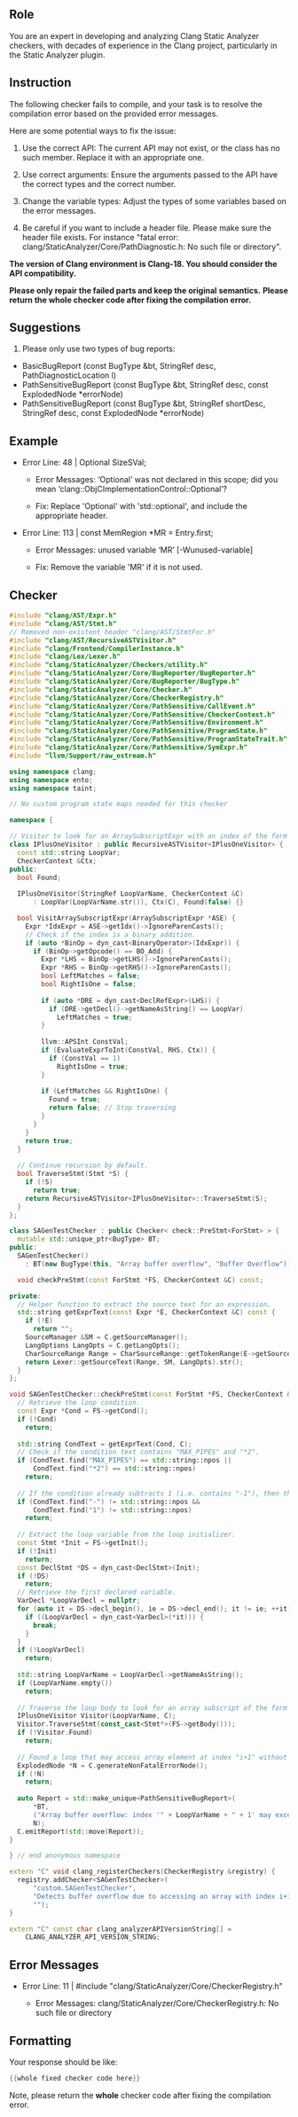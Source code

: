 ## Role

You are an expert in developing and analyzing Clang Static Analyzer checkers, with decades of experience in the Clang project, particularly in the Static Analyzer plugin.

## Instruction

The following checker fails to compile, and your task is to resolve the compilation error based on the provided error messages.

Here are some potential ways to fix the issue:

1. Use the correct API: The current API may not exist, or the class has no such member. Replace it with an appropriate one.

2. Use correct arguments: Ensure the arguments passed to the API have the correct types and the correct number.

3. Change the variable types: Adjust the types of some variables based on the error messages.

4. Be careful if you want to include a header file. Please make sure the header file exists. For instance "fatal error: clang/StaticAnalyzer/Core/PathDiagnostic.h: No such file or directory".

**The version of Clang environment is Clang-18. You should consider the API compatibility.**

**Please only repair the failed parts and keep the original semantics.**
**Please return the whole checker code after fixing the compilation error.**

## Suggestions

1. Please only use two types of bug reports:
  - BasicBugReport (const BugType &bt, StringRef desc, PathDiagnosticLocation l)
  - PathSensitiveBugReport (const BugType &bt, StringRef desc, const ExplodedNode *errorNode)
  - PathSensitiveBugReport (const BugType &bt, StringRef shortDesc, StringRef desc, const ExplodedNode *errorNode)

## Example

- Error Line: 48 |   Optional<DefinedOrUnknownSVal> SizeSVal; 

  - Error Messages: ‘Optional’ was not declared in this scope; did you mean ‘clang::ObjCImplementationControl::Optional’? 

  - Fix: Replace 'Optional<DefinedOrUnknownSVal>' with 'std::optional<DefinedOrUnknownSVal>', and include the appropriate header. 

- Error Line: 113 |     const MemRegion *MR = Entry.first;

    - Error Messages: unused variable ‘MR’ [-Wunused-variable]

    - Fix: Remove the variable 'MR' if it is not used.

## Checker

```cpp
#include "clang/AST/Expr.h"
#include "clang/AST/Stmt.h"
// Removed non-existent header "clang/AST/StmtFor.h"
#include "clang/AST/RecursiveASTVisitor.h"
#include "clang/Frontend/CompilerInstance.h"
#include "clang/Lex/Lexer.h"
#include "clang/StaticAnalyzer/Checkers/utility.h"
#include "clang/StaticAnalyzer/Core/BugReporter/BugReporter.h"
#include "clang/StaticAnalyzer/Core/BugReporter/BugType.h"
#include "clang/StaticAnalyzer/Core/Checker.h"
#include "clang/StaticAnalyzer/Core/CheckerRegistry.h"
#include "clang/StaticAnalyzer/Core/PathSensitive/CallEvent.h"
#include "clang/StaticAnalyzer/Core/PathSensitive/CheckerContext.h"
#include "clang/StaticAnalyzer/Core/PathSensitive/Environment.h"
#include "clang/StaticAnalyzer/Core/PathSensitive/ProgramState.h"
#include "clang/StaticAnalyzer/Core/PathSensitive/ProgramStateTrait.h"
#include "clang/StaticAnalyzer/Core/PathSensitive/SymExpr.h"
#include "llvm/Support/raw_ostream.h"

using namespace clang;
using namespace ento;
using namespace taint;

// No custom program state maps needed for this checker

namespace {

// Visitor to look for an ArraySubscriptExpr with an index of the form "LoopVar + 1".
class IPlusOneVisitor : public RecursiveASTVisitor<IPlusOneVisitor> {
  const std::string LoopVar;
  CheckerContext &Ctx;
public:
  bool Found;
  
  IPlusOneVisitor(StringRef LoopVarName, CheckerContext &C)
      : LoopVar(LoopVarName.str()), Ctx(C), Found(false) {}

  bool VisitArraySubscriptExpr(ArraySubscriptExpr *ASE) {
    Expr *IdxExpr = ASE->getIdx()->IgnoreParenCasts();
    // Check if the index is a binary addition.
    if (auto *BinOp = dyn_cast<BinaryOperator>(IdxExpr)) {
      if (BinOp->getOpcode() == BO_Add) {
        Expr *LHS = BinOp->getLHS()->IgnoreParenCasts();
        Expr *RHS = BinOp->getRHS()->IgnoreParenCasts();
        bool LeftMatches = false;
        bool RightIsOne = false;
        
        if (auto *DRE = dyn_cast<DeclRefExpr>(LHS)) {
          if (DRE->getDecl()->getNameAsString() == LoopVar)
            LeftMatches = true;
        }
        
        llvm::APSInt ConstVal;
        if (EvaluateExprToInt(ConstVal, RHS, Ctx)) {
          if (ConstVal == 1)
            RightIsOne = true;
        }
        
        if (LeftMatches && RightIsOne) {
          Found = true;
          return false; // Stop traversing
        }
      }
    }
    return true;
  }
  
  // Continue recursion by default.
  bool TraverseStmt(Stmt *S) {
    if (!S)
      return true;
    return RecursiveASTVisitor<IPlusOneVisitor>::TraverseStmt(S);
  }
};

class SAGenTestChecker : public Checker< check::PreStmt<ForStmt> > {
  mutable std::unique_ptr<BugType> BT;
public:
  SAGenTestChecker() 
    : BT(new BugType(this, "Array buffer overflow", "Buffer Overflow")) {}

  void checkPreStmt(const ForStmt *FS, CheckerContext &C) const;

private:
  // Helper function to extract the source text for an expression.
  std::string getExprText(const Expr *E, CheckerContext &C) const {
    if (!E)
      return "";
    SourceManager &SM = C.getSourceManager();
    LangOptions LangOpts = C.getLangOpts();
    CharSourceRange Range = CharSourceRange::getTokenRange(E->getSourceRange());
    return Lexer::getSourceText(Range, SM, LangOpts).str();
  }
};

void SAGenTestChecker::checkPreStmt(const ForStmt *FS, CheckerContext &C) const {
  // Retrieve the loop condition.
  const Expr *Cond = FS->getCond();
  if (!Cond)
    return;
  
  std::string CondText = getExprText(Cond, C);
  // Check if the condition text contains "MAX_PIPES" and "*2".
  if (CondText.find("MAX_PIPES") == std::string::npos ||
      CondText.find("*2") == std::string::npos)
    return;
  
  // If the condition already subtracts 1 (i.e. contains "-1"), then the bug is fixed.
  if (CondText.find("-") != std::string::npos &&
      CondText.find("1") != std::string::npos)
    return;
  
  // Extract the loop variable from the loop initializer.
  const Stmt *Init = FS->getInit();
  if (!Init)
    return;
  const DeclStmt *DS = dyn_cast<DeclStmt>(Init);
  if (!DS)
    return;
  // Retrieve the first declared variable.
  VarDecl *LoopVarDecl = nullptr;
  for (auto it = DS->decl_begin(), ie = DS->decl_end(); it != ie; ++it) {
    if ((LoopVarDecl = dyn_cast<VarDecl>(*it))) {
      break;
    }
  }
  if (!LoopVarDecl)
    return;
  
  std::string LoopVarName = LoopVarDecl->getNameAsString();
  if (LoopVarName.empty())
    return;
  
  // Traverse the loop body to look for an array subscript of the form "i + 1"
  IPlusOneVisitor Visitor(LoopVarName, C);
  Visitor.TraverseStmt(const_cast<Stmt*>(FS->getBody()));
  if (!Visitor.Found)
    return;
  
  // Found a loop that may access array element at index "i+1" without proper bound check.
  ExplodedNode *N = C.generateNonFatalErrorNode();
  if (!N)
    return;
  
  auto Report = std::make_unique<PathSensitiveBugReport>(
      *BT,
      ("Array buffer overflow: index '" + LoopVarName + " + 1' may exceed array bounds").c_str(),
      N);
  C.emitReport(std::move(Report));
}

} // end anonymous namespace

extern "C" void clang_registerCheckers(CheckerRegistry &registry) {
  registry.addChecker<SAGenTestChecker>(
      "custom.SAGenTestChecker", 
      "Detects buffer overflow due to accessing an array with index i+1 without proper bounds checking",
      "");
}

extern "C" const char clang_analyzerAPIVersionString[] =
    CLANG_ANALYZER_API_VERSION_STRING;

```

## Error Messages 

- Error Line: 11 | #include "clang/StaticAnalyzer/Core/CheckerRegistry.h"

	- Error Messages: clang/StaticAnalyzer/Core/CheckerRegistry.h: No such file or directory



## Formatting 

Your response should be like: 

```cpp
{{whole fixed checker code here}}
```

Note, please return the **whole** checker code after fixing the compilation error.